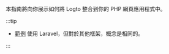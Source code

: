 本指南將向你展示如何將 Logto 整合到你的 PHP 網頁應用程式中。

:::tip

- [範例](https://github.com/logto-io/php/blob/master/samples/index.php) 使用 Laravel，但對於其他框架，概念是相同的。

:::
